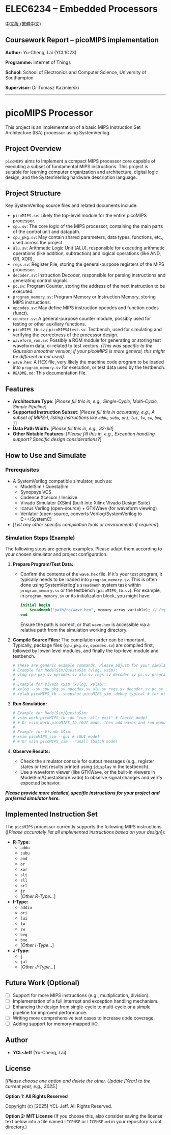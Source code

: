 # ELEC6234 – Embedded Processors
[中文版 (繁體中文)](README.zh-Hant.md)
## Coursework Report – picoMIPS implementation

**Author:** Yu-Cheng, Lai (YCL1C23)

**Programme:** Internet of Things

**School:** School of Electronics and Computer Science, University of Southampton

**Supervisor:** Dr Tomasz Kazmierski

---

# picoMIPS Processor

This project is an implementation of a basic MIPS Instruction Set Architecture (ISA) processor using SystemVerilog.

## Project Overview

`picoMIPS` aims to implement a compact MIPS processor core capable of executing a subset of fundamental MIPS instructions. This project is suitable for learning computer organization and architecture, digital logic design, and the SystemVerilog hardware description language.

## Project Structure

Key SystemVerilog source files and related documents include:

* `picoMIPS.sv`: Likely the top-level module for the entire picoMIPS processor.
* `cpu.sv`: The core logic of the MIPS processor, containing the main parts of the control unit and datapath.
* `cpu_pkg.sv`: May contain shared parameters, data types, functions, etc., used across the project.
* `alu.sv`: Arithmetic Logic Unit (ALU), responsible for executing arithmetic operations (like addition, subtraction) and logical operations (like AND, OR, XOR).
* `regs.sv`: Register File, storing the general-purpose registers of the MIPS processor.
* `decoder.sv`: Instruction Decoder, responsible for parsing instructions and generating control signals.
* `pc.sv`: Program Counter, storing the address of the next instruction to be executed.
* `program_memory.sv`: Program Memory or Instruction Memory, storing MIPS instructions.
* `opcodes.sv`: May define MIPS instruction opcodes and function codes (funct).
* `counter.sv`: A general-purpose counter module, possibly used for testing or other auxiliary functions.
* `picoMIPS_tb.sv` / `picoMIPS4test.sv`: Testbench, used for simulating and verifying the correctness of the processor design.
* `waveform_rom.sv`: Possibly a ROM module for generating or storing test waveform data, or related to test vectors. *(This was specific to the Gaussian smoother version; if your picoMIPS is more general, this might be different or not used).*
* `wave.hex`: A HEX file, very likely the machine code program to be loaded into `program_memory.sv` for execution, or test data used by the testbench.
* `README.md`: This documentation file.

## Features

* **Architecture Type**: [*Please fill this in, e.g., Single-Cycle, Multi-Cycle, Simple Pipeline*]
* **Supported Instruction Subset**: [*Please fill this in accurately, e.g., A subset of MIPS-I, listing instructions like `addu`, `subu`, `ori`, `lui`, `lw`, `sw`, `beq`, `j`*]
* **Data Path Width**: [*Please fill this in, e.g., 32-bit*]
* **Other Notable Features**: [*Please fill this in, e.g., Exception handling support? Specific design considerations?*]

## How to Use and Simulate

### Prerequisites

* A SystemVerilog compatible simulator, such as:
    * ModelSim / QuestaSim
    * Synopsys VCS
    * Cadence Xcelium / Incisive
    * Vivado Simulator (XSim) (built into Xilinx Vivado Design Suite)
    * Icarus Verilog (open-source) + GTKWave (for waveform viewing)
    * Verilator (open-source, converts Verilog/SystemVerilog to C++/SystemC)
* [*List any other specific compilation tools or environments if required*]

### Simulation Steps (Example)

The following steps are generic examples. Please adapt them according to your chosen simulator and project configuration.

1.  **Prepare Program/Test Data:**
    * Confirm the contents of the `wave.hex` file. If it's your test program, it typically needs to be loaded into `program_memory.sv`. This is often done using SystemVerilog's `$readmemh` system task within `program_memory.sv` or the testbench (`picoMIPS_tb.sv`).
        For example, in `program_memory.sv` or its initialization block, you might have:
        ```systemverilog
        initial begin
            $readmemh("path/to/wave.hex", memory_array_variable); // Replace 'memory_array_variable' with your actual memory array
        end
        ```
        Ensure the path is correct, or that `wave.hex` is accessible via a relative path from the simulation working directory.

2.  **Compile Source Files:**
    The compilation order can be important. Typically, package files (`cpu_pkg.sv`, `opcodes.sv`) are compiled first, followed by lower-level modules, and finally the top-level module and testbench.
    ```bash
    # These are generic example commands. Please adjust for your simulator.
    # Example for ModelSim/QuestaSim (vlog, vsim):
    # vlog cpu_pkg.sv opcodes.sv alu.sv regs.sv decoder.sv pc.sv program_memory.sv counter.sv cpu.sv picoMIPS.sv waveform_rom.sv picoMIPS_tb.sv
    #
    # Example for Vivado XSim (xvlog, xelab):
    # xvlog --sv cpu_pkg.sv opcodes.sv alu.sv regs.sv decoder.sv pc.sv program_memory.sv counter.sv cpu.sv picoMIPS.sv waveform_rom.sv picoMIPS_tb.sv
    # xelab picoMIPS_tb --snapshot picoMIPS_sim -debug typical # (or other debug options)
    ```

3.  **Run Simulation:**
    ```bash
    # Example for ModelSim/QuestaSim:
    # vsim work.picoMIPS_tb -do "run -all; exit" # (batch mode)
    # # Or vsim work.picoMIPS_tb (GUI mode, then add waves and run manually)
    #
    # Example for Vivado XSim:
    # xsim picoMIPS_sim --gui # (GUI mode)
    # # Or xsim picoMIPS_sim --runall (batch mode)
    ```

4.  **Observe Results:**
    * Check the simulator console for output messages (e.g., register states or test results printed using `$display` in the testbench).
    * Use a waveform viewer (like GTKWave, or the built-in viewers in ModelSim/QuestaSim/Vivado) to observe signal changes and verify expected behavior.

***Please provide more detailed, specific instructions for your project and preferred simulator here.***

## Implemented Instruction Set

The `picoMIPS` processor currently supports the following MIPS instructions ([*Please accurately list all implemented instructions based on your design*]):

* **R-Type:**
    * `addu`
    * `subu`
    * `and`
    * `or`
    * `xor`
    * `slt`
    * `sll`
    * `srl`
    * `jr`
    * [*Other R-Type...*]
* **I-Type:**
    * `addiu`
    * `ori`
    * `lui`
    * `lw`
    * `sw`
    * `beq`
    * `bne`
    * [*Other I-Type...*]
* **J-Type:**
    * `j`
    * `jal`
    * [*Other J-Type...*]

## Future Work (Optional)

* [ ] Support for more MIPS instructions (e.g., multiplication, division).
* [ ] Implementation of a full interrupt and exception handling mechanism.
* [ ] Enhancing the design from single-cycle to multi-cycle or a simple pipeline for improved performance.
* [ ] Writing more comprehensive test cases to increase code coverage.
* [ ] Adding support for memory-mapped I/O.

## Author

* **YCL-Jeff** (Yu-Cheng, Lai)

## License

[*Please choose one option and delete the other. Update [Year] to the current year, e.g., 2025.*]

**Option 1: All Rights Reserved**

Copyright (c) [2025] YCL-Jeff. All Rights Reserved.

**Option 2: MIT License**
(If you choose this, also consider saving the license text below into a file named `LICENSE` or `LICENSE.md` in your repository's root directory.)
